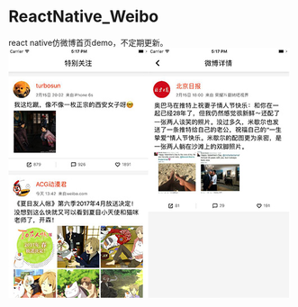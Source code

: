 # ReactNative_Weibo
react native仿微博首页demo，不定期更新。
![image](https://github.com/sshiqiao/ReactNative_Weibo/blob/master/screenshot.jpg)
